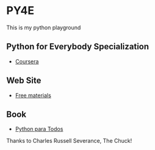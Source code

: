 # PY4E  

This is my python playground 

## Python for Everybody Specialization

- [Coursera](https://www.coursera.org/specializations/python)

## Web Site

- [Free materials](https://www.py4e.com)

## Book

- [Python para Todos](book/Python-para-Todos.pdf)

Thanks to Charles Russell Severance, The Chuck!